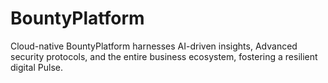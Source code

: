 # BountyPlatform
Cloud-native BountyPlatform harnesses AI-driven insights, Advanced security protocols, and the entire business ecosystem, fostering a resilient digital Pulse.
